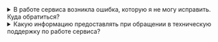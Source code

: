 <details>

<summary>В работе сервиса возникла ошибка, которую я не могу исправить. Куда обратиться?</summary>

Обратитесь в [техническую поддержку](/ru/contacts) VK Cloud.

</details>

<details>

<summary>Какую информацию предоставлять при обращении в техническую поддержку по работе сервиса?</summary>

- Точное время возникновения проблемы.
- [Идентификатор](/ru/tools-for-using-services/account/service-management/project-settings/manage#poluchenie_identifikatora_proekta) проекта [личного кабинета](https://msk.cloud.vk.com/app/), в котором возникла проблема.
- Название пула рабочих столов, если их в проекте несколько.
- Название рабочего стола, если проблема возникла с конкретным рабочим столом.
- Пользователь, от имени которого вы пытаетесь выполнить действия.
- Подробное описание проблемы и способ ее воспроизведения. Рекомендуется приложить скриншоты.

</details>
